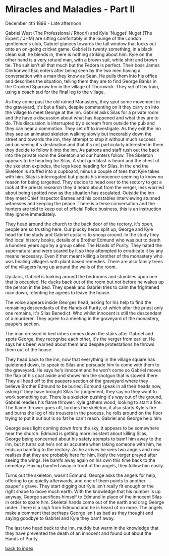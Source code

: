 # Miracles and Maladies - Part II

December 4th 1896 - Late afternoon

Gabriel West (The Professional / Rhodri) and Kyle 'Nugget' Nuget (The Expert / JHM) are sitting comfortably in the lounge of the London gentlemen's club, Gabriel glances towards the tall window that looks out onto an on-going cricket game. Gebriel is twenty something, in a black clean suit, he blends in, there is nothing striking about him. Kyle on the other hand is a very rotund man, with a brown suit, white shirt and brown tie. The suit isn't all that much but the Fedora is perfect. Their boss James Clerkonwell Esq enters after being seen by the two men having a conversation with a man they know as Sean. He pulls them into his office and describes the situation, telling them they are to find George Banks in the Crooked Sparrow Inn in the village of Thornwick. They set off by train, using a coach taxi for the final leg to the village.

As they come past the old ruined Monastery, they spot some movement in the graveyard, it's but a flash, despite commenting on it they carry on into the village to meet George at the inn. Gabriel asks Silas for a private room and the have a discussion about what has happened and what they are to do. This discussion is interrupted by a scream from outside the pub and they can hear a commotion. They set off to investigate. As they exit the inn they see an animated skeleton walking slowly but inexorably down the street and towards the inn, they attempt to stop it without much success and on seeing it's destination and that it's not particularly interested in them they decide to follow it into the inn. As patrons and staff rush out the back into the private room the Skeleton and our hunters follow. The Skeleton appears to be heading for Silas, A shot gun blast is heard and the chest of the skeleton explodes, the legs keep heading for Silas. In the end the Skeleton is stuffed into a cupboard, minus a couple of toes that Kyle takes with him. Silas is interrogated but pleads his innocence seeming to know no reason for being targetted. They decide to head over to the rectory to get a look at the priests research they'd heard about from the verger, less worried about being spotted now as the situation has escalated. Outside the inn they meet Chief Inspector Barnes and his constables interviewing stunned witnesses and keeping the peace. There is a terse conversation and the hunters are told to keep out of official Police business, this is an instruction they ignore immediately.

They head around the church to the back door of the rectory, it's open, people are so trusting here. Our plucky heros split up, George and Kyle head for the study and Gabriel upstairs to snoop around. In the study they find local history books, details of a Brother Edmund who was put to death a hundred years ago by a group called The Hands of Purity. They hated the supernatural and were scared by it so they attempted to erradicate it by any means necessary. Even if that meant killing a brother of the monastery who was healing villagers with plant based remedies. There are also family trees of the villagers hung up around the walls of the room.

Upstairs, Gabriel is looking around the bedrooms and stumbles upon one that is occupied. He ducks back out of the room but not before he wakes up the person in the bed. They speak and Gabriel tries to calm the frightened man down, relenting he agrees to leave the house. 

The voice appears inside Georges head, asking for his help to find the remaining descendants of the Hands of Purity, of which after the priest only one remains, it's Silas Benedict. Who whilst innocent is still the descendant of a murderer. They agree to a meeting in the graveyard of the monastery, paupers section.

The man dressed in bed robes comes down the stairs after Gabriel and spots George, they recognise each other, it's the verger from earlier. He says he's been warned about them and despite protestations he throws them out of the house.

They head back to the inn, now that everything in the village square has quietened down, to speak to Silas and persuade him to come with them to the graveyard. He says he's innocent and he won't come so Gabriel moves the flap of his coat aside and shows him the shotgun that is stowed there. They all head off to the paupers section of the graveyard where they believe Brother Edmund to be buried. Edmund speak in all their heads now, asking if they have brought Silas for judgement, they say no they want to work something out. There is a skeleton pushing it's way out of the ground, Gabriel readies his flame thrower.
Kyle gathers wood, looking to start a fire. The flame thrower goes off, torches the skeleton, it also starts Kyle's fire and burns the leg of his trousers in the process, he rolls around on the floor trying to put it out but is so fat he can't reach. Gabriel and George help him.

George sees light coming down from the sky, it appears to be somewhere near the church. Edmund is getting more insistent about killing Silas, George being concerned about his safety atempts to bamf him away to the inn, but it turns out he's not as accurate when taking someone with him, he ends up bamfing to the rectory. As he arrives he sees two angels and now realises that they are probably here for him, likely the verger prayed after seeing the wings. He bamfs away again on his own this time back to the cemetary. Having bamfed away in front of the angels, they follow him easily.

Turns out the skeleton, wasn't Edmund. George asks the angels for help, offering to go quietly afterwards, and one of them points to another pauper's grave. They start digging but Kyle isn't really fit enough or the right shape to move much earth. With the knowledge that his number is up anyway, George sacrifices himself to Edmund in place of the innocent Silas in order to spare him. Skeletal hands come out of the earth and drag George under. There is a sigh from Edmund and he is heard of no more. The angels make a comment that perhaps George isn't as bad as they thought and saying goodbye to Gabriel and Kyle they bamf away.

The last two head back to the inn, muddy but warm in the knowledge that they have prevented the death of an innocent and found out about the Hands of Purity.

[back to index](index)
